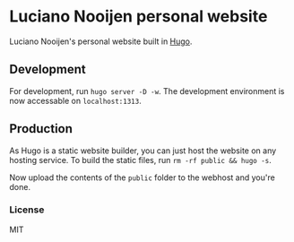 # Luciano Nooijen personal website

Luciano Nooijen's personal website built in [Hugo](https://gohugo.io).

## Development

For development, run `hugo server -D -w`. The development environment is now accessable on `localhost:1313`.

## Production

As Hugo is a static website builder, you can just host the website on any hosting service. To build the static files, run `rm -rf public && hugo -s`.

Now upload the contents of the `public` folder to the webhost and you're done.

### License

MIT